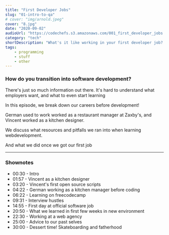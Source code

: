 ```yaml
---
title: "First Developer Jobs"
slug: "01-intro-to-qa"
# cover: "img/arnold.jpeg"
cover: "8.jpg"
date: "2020-09-02"
audioUrl: "https://codechefs.s3.amazonaws.com/001_first_developer_jobs.mp3"
category: "tech"
shortDescription: "What's it like working in your first developer job? German and Vincent discuss their restaurant history background before webdevelopment and how they successfully transitioned into tech!"
tags:
    - programming
    - stuff
    - other
---
```


### How do you transition into software development?

There's just so much information out there. It's hard to understand what employers want, and what to even start learning

In this episode, we break down our careers before development! 

German used to work worked as a restaurant manager at Zaxby's, and Vincent worked as a kitchen designer.

We discuss what resources and pitfalls we ran into when learning webdevelopment. 

And what we did once we got our first job

<hr>

### Shownotes

- 00:30 - Intro
- 01:57 - Vincent as a kitchen designer
- 03:20 - Vincent's first open source scripts
- 04:22 - German working as a kitchen manager before coding
- 06:22 - Learning on freecodecamp
- 09:31 - Interview hustles
- 14:55 - First day at official software job
- 20:50 - What we learned in first few weeks in new environment
- 22:30 - Working at a web agency
- 25:00 - Advice to our past selves
- 30:00 - Dessert time! Skateboarding and fatherhood

